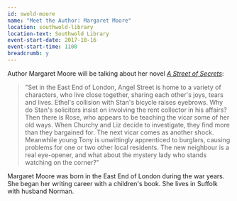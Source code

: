 ```yaml
---
id: swold-moore
name: "Meet the Author: Margaret Moore"
location: southwold-library
location-text: Southwold Library
event-start-date: 2017-10-16
event-start-time: 1100
breadcrumb: y
---
```


Author Margaret Moore will be talking about her novel [<cite>A Street of Secrets</cite>](https://suffolk.spydus.co.uk/cgi-bin/spydus.exe/ENQ/OPAC/BIBENQ?BRN=2244193):

> "Set in the East End of London, Angel Street is home to a variety of characters, who live close together, sharing each other's joys, tears and lives. Ethel's collision with Stan's bicycle raises eyebrows. Why do Stan's solicitors insist on involving the rent collector in his affairs? Then there is Rose, who appears to be teaching the vicar some of her old ways. When Churchy and Liz decide to investigate, they find more than they bargained for. The next vicar comes as another shock. Meanwhile young Tony is unwittingly apprenticed to burglars, causing problems for one or two other local residents. The new neighbour is a real eye-opener, and what about the mystery lady who stands watching on the corner?"

Margaret Moore was born in the East End of London during the war years. She began her writing career with a children's book. She lives in Suffolk with husband Norman.
